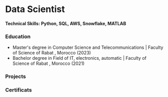 # Data Scientist
#### Technical Skills: Python, SQL, AWS, Snowflake, MATLAB
### Education
- Master's degree in Computer Science and Telecommunications | Faculty of Science of Rabat , Morocco (2023)
- Bachelor degree in Field of  IT, electronics, automatic  | Faculty of Science of Rabat , Morocco (2021)
### Projects

### Certificats
